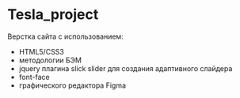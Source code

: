 # Tesla_project
Верстка сайта с использованием:
-	HTML5/CSS3
-	методологии БЭМ
-	jquery плагина slick slider для создания адаптивного слайдера
- font-face
-	графического редактора Figma
